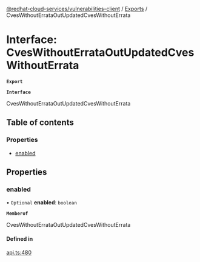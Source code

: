 [@redhat-cloud-services/vulnerabilities-client](../README.md) / [Exports](../modules.md) / CvesWithoutErrataOutUpdatedCvesWithoutErrata

# Interface: CvesWithoutErrataOutUpdatedCvesWithoutErrata

**`Export`**

**`Interface`**

CvesWithoutErrataOutUpdatedCvesWithoutErrata

## Table of contents

### Properties

- [enabled](CvesWithoutErrataOutUpdatedCvesWithoutErrata.md#enabled)

## Properties

### enabled

• `Optional` **enabled**: `boolean`

**`Memberof`**

CvesWithoutErrataOutUpdatedCvesWithoutErrata

#### Defined in

[api.ts:480](https://github.com/mkholjuraev/javascript-clients/blob/master/packages/vulnerabilities/git-api/api.ts#L480)
